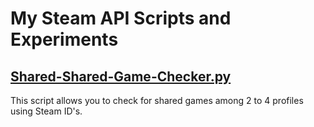 # My Steam API Scripts and Experiments

## [Shared-Shared-Game-Checker.py](Shared-Shared-Game-Checker.py)

This script allows you to check for shared games among 2 to 4 profiles using Steam ID's.
